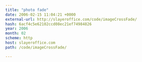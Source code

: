 ```yaml
---
title: "photo fade"
date: 2006-02-15 11:04:21 +0000
external-url: http://slayeroffice.com/code/imageCrossFade/
hash: 6acf4c5e62102ccd08ec21ef74984826
year: 2006
month: 02
scheme: http
host: slayeroffice.com
path: /code/imageCrossFade/

---
```



